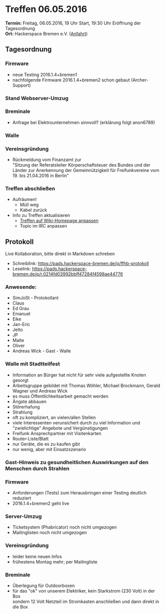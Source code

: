 # Treffen 06.05.2016

**Termin:** Freitag, 06.05.2016, 19 Uhr Start, 19:30 Uhr Eröffnung der Tagesordnung  
**Ort:** Hackerspace Bremen e.V. ([Anfahrt](https://www.hackerspace-bremen.de/anfahrt/))

## Tagesordnung

### Firmware
* neue Testing 2016.1.4+bremen1
* nachfolgende Firmware 2016.1.4+bremen2 schon gebaut (Archer-Support)

### Stand Webserver-Umzug

### Breminale
* Anfrage bei Elektrounternehmen sinnvoll? (erklärung folgt anon6789)

### Walle

### Vereinsgründung
* Rückmeldung vom Finanzamt zur  
  "Sitzung der Referatsleiter Körperschaftsteuer des Bundes und der Länder zur Anerkennung der Gemeinnützigkeit für Freifunkvereine vom 19. bis 21.04.2016 in Berlin"

### Treffen abschließen

* Aufräumen!
  * Müll weg
  * Kabel zurück
* Info zu Treffen aktualisieren
  * [Treffen auf Wiki-Homepage anpassen](Home)
  * Topic im IRC anpassen

## Protokoll
Live Kollaboration, bitte direkt in Markdown schreben
* Schreiblink: https://pads.hackerspace-bremen.de/p/ffhb-protokoll
* Leselink: https://pads.hackerspace-bremen.de/p/r.0214fd03992bbff47284f4598ae44776

### Anwesende:
  * SimJoSt - Protokollant
  * Claus
  * Ed Grau
  * Emanuel
  * Eike
  * Jan-Eric
  * Jelto
  * JP
  * Malte
  * Oliver
  * Andreas Wick - Gast - Walle

### Walle mit Stadtteilfest
* Information an Bürger hat nicht für sehr viele aufgestellte Knoten gesorgt
* Arbeitsgruppe gebildet mit Thomas Wöhler, Michael Brockmann, Gerald Wagner und Andreas Wick
* es muss Öffentlichkeitsarbeit gemacht werden
* Ängste abbauen
* Störerhafung
* Strahlung
* oft zu kompliziert, an vielen/allen Stellen
* viele Interessenten verunsichert durch zu viel Information und "zwielichtige" Angebote und Vergünstigungen
* Freifunk Ansprechpartner mit Visitenkarten
* Router-Liste/Blatt
* nur Geräte, die es zu kaufen gibt
* nur wenig, aber mit Einsatzszenario

### Gast-Hinweis zu gesundheitlichen Auswirkungen auf den Menschen durch Strahlen

### Firmware
* Anforderungen (Tests) zum Herausbringen einer Testing deutlich reduziert
* 2016.1.4+bremen2 geht live

### Server-Umzug
* Ticketsystem (Phabricator) noch nicht umgezogen
* Mailinglisten noch nicht umgezogen

### Vereinsgründung
* leider keine neuen Infos
* frühestens Montag mehr; per Mailingliste

### Breminale
* Überlegung für Outdoorboxen
* für das "ok" von unserem Elektriker, kein Starkstrom (230 Volt) in der Box  
  sondern 12 Volt Netzteil im Stromkasten anschließen und dann direkt in die Box
